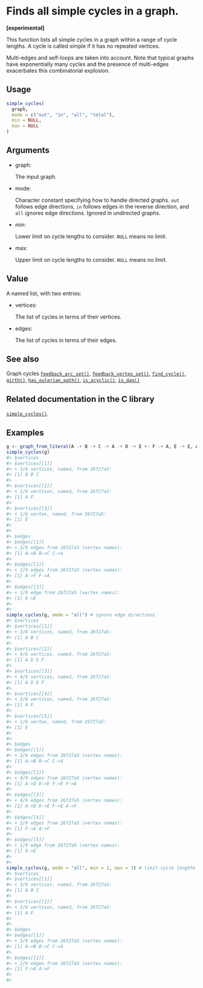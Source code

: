 # Finds all simple cycles in a graph.

**\[experimental\]**

This function lists all simple cycles in a graph within a range of cycle
lengths. A cycle is called simple if it has no repeated vertices.

Multi-edges and self-loops are taken into account. Note that typical
graphs have exponentially many cycles and the presence of multi-edges
exacerbates this combinatorial explosion.

## Usage

``` r
simple_cycles(
  graph,
  mode = c("out", "in", "all", "total"),
  min = NULL,
  max = NULL
)
```

## Arguments

- graph:

  The input graph.

- mode:

  Character constant specifying how to handle directed graphs. `out`
  follows edge directions, `in` follows edges in the reverse direction,
  and `all` ignores edge directions. Ignored in undirected graphs.

- min:

  Lower limit on cycle lengths to consider. `NULL` means no limit.

- max:

  Upper limit on cycle lengths to consider. `NULL` means no limit.

## Value

A named list, with two entries:

- vertices:

  The list of cycles in terms of their vertices.

- edges:

  The list of cycles in terms of their edges.

## See also

Graph cycles
[`feedback_arc_set()`](https://r.igraph.org/reference/feedback_arc_set.md),
[`feedback_vertex_set()`](https://r.igraph.org/reference/feedback_vertex_set.md),
[`find_cycle()`](https://r.igraph.org/reference/find_cycle.md),
[`girth()`](https://r.igraph.org/reference/girth.md),
[`has_eulerian_path()`](https://r.igraph.org/reference/has_eulerian_path.md),
[`is_acyclic()`](https://r.igraph.org/reference/is_acyclic.md),
[`is_dag()`](https://r.igraph.org/reference/is_dag.md)

## Related documentation in the C library

[`simple_cycles()`](https://igraph.org/c/html/latest/igraph-Cycles.html#igraph_simple_cycles).

## Examples

``` r
g <- graph_from_literal(A -+ B -+ C -+ A -+ D -+ E +- F -+ A, E -+ E, A -+ F, simplify = FALSE)
simple_cycles(g)
#> $vertices
#> $vertices[[1]]
#> + 3/6 vertices, named, from 26f27a5:
#> [1] A B C
#> 
#> $vertices[[2]]
#> + 2/6 vertices, named, from 26f27a5:
#> [1] A F
#> 
#> $vertices[[3]]
#> + 1/6 vertex, named, from 26f27a5:
#> [1] E
#> 
#> 
#> $edges
#> $edges[[1]]
#> + 3/9 edges from 26f27a5 (vertex names):
#> [1] A->B B->C C->A
#> 
#> $edges[[2]]
#> + 2/9 edges from 26f27a5 (vertex names):
#> [1] A->F F->A
#> 
#> $edges[[3]]
#> + 1/9 edge from 26f27a5 (vertex names):
#> [1] E->E
#> 
#> 
simple_cycles(g, mode = "all") # ignore edge directions
#> $vertices
#> $vertices[[1]]
#> + 3/6 vertices, named, from 26f27a5:
#> [1] A B C
#> 
#> $vertices[[2]]
#> + 4/6 vertices, named, from 26f27a5:
#> [1] A D E F
#> 
#> $vertices[[3]]
#> + 4/6 vertices, named, from 26f27a5:
#> [1] A D E F
#> 
#> $vertices[[4]]
#> + 2/6 vertices, named, from 26f27a5:
#> [1] A F
#> 
#> $vertices[[5]]
#> + 1/6 vertex, named, from 26f27a5:
#> [1] E
#> 
#> 
#> $edges
#> $edges[[1]]
#> + 3/9 edges from 26f27a5 (vertex names):
#> [1] A->B B->C C->A
#> 
#> $edges[[2]]
#> + 4/9 edges from 26f27a5 (vertex names):
#> [1] A->D D->E F->E F->A
#> 
#> $edges[[3]]
#> + 4/9 edges from 26f27a5 (vertex names):
#> [1] A->D D->E F->E A->F
#> 
#> $edges[[4]]
#> + 2/9 edges from 26f27a5 (vertex names):
#> [1] F->A A->F
#> 
#> $edges[[5]]
#> + 1/9 edge from 26f27a5 (vertex names):
#> [1] E->E
#> 
#> 
simple_cycles(g, mode = "all", min = 2, max = 3) # limit cycle lengths
#> $vertices
#> $vertices[[1]]
#> + 3/6 vertices, named, from 26f27a5:
#> [1] A B C
#> 
#> $vertices[[2]]
#> + 2/6 vertices, named, from 26f27a5:
#> [1] A F
#> 
#> 
#> $edges
#> $edges[[1]]
#> + 3/9 edges from 26f27a5 (vertex names):
#> [1] A->B B->C C->A
#> 
#> $edges[[2]]
#> + 2/9 edges from 26f27a5 (vertex names):
#> [1] F->A A->F
#> 
#> 
```
